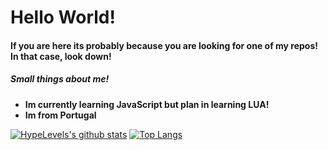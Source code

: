 # Hello World!
#### If you are here its probably because you are looking for one of my repos! In that case, look down!
##### Small things about me!
- **Im currently learning JavaScript but plan in learning LUA!**
- **Im from Portugal**

[![HypeLevels's github stats](https://github-readme-stats.vercel.app/api?username=HypeLevels)](https://github.com/anuraghazra/github-readme-stats) 
[![Top Langs](https://github-readme-stats.vercel.app/api/top-langs/?username=HypeLevels&layout=compact)](https://github.com/anuraghazra/github-readme-stats)
